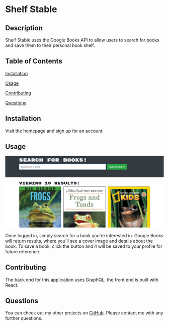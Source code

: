 # Shelf Stable

## Description

Shelf Stable uses the Google Books API to allow users to search for books and save them to their personal book shelf.

## Table of Contents

[Installation](#installation)

[Usage](#usage)

[Contributing](#contributing)

[Questions](#questions)

## Installation
Visit the [homepage](https://floating-basin-36620.herokuapp.com/) and sign up for an account.

## Usage

![screenshot](./shelf-stable-screenshot.png)

Once logged in, simply search for a book you're interested in. Google Books will return results, where you'll see a cover image and details about the book. To save a book, click the button and it will be saved to your profile for future reference.

## Contributing
The back end for this application uses GraphQL, the front end is built with React.

## Questions
You can check out my other projects on [GitHub](https://www.github.com/soundproofboot). Please contact me with any further questions.